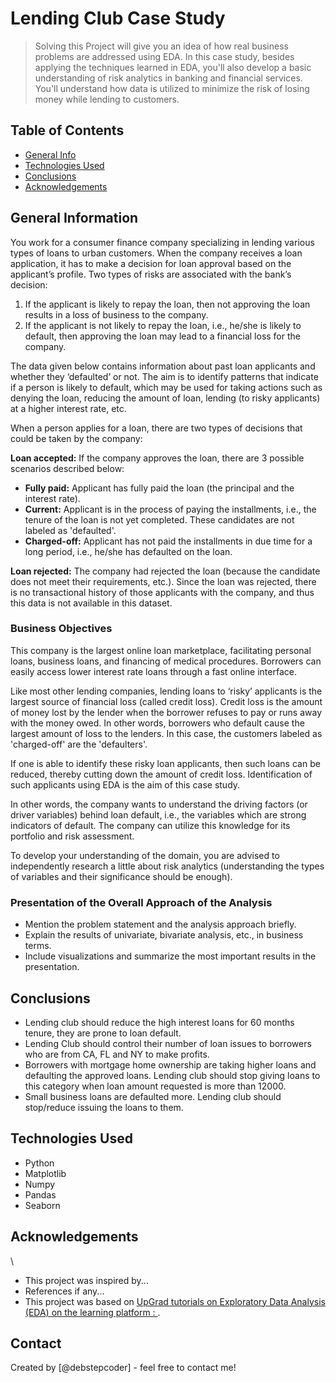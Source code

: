 # Lending Club Case Study
> Solving this Project will give you an idea of how real business problems are addressed using EDA. In this case study, besides applying the techniques learned in EDA, you'll also develop a basic understanding of risk analytics in banking and financial services. You'll understand how data is utilized to minimize the risk of losing money while lending to customers.

## Table of Contents
* [General Info](#general-information)
* [Technologies Used](#technologies-used)
* [Conclusions](#conclusions)
* [Acknowledgements](#acknowledgements)

<!-- You can include any other section that is pertinent to your problem -->

## General Information
You work for a consumer finance company specializing in lending various types of loans to urban customers. When the company receives a loan application, it has to make a decision for loan approval based on the applicant’s profile. Two types of risks are associated with the bank’s decision:

1. If the applicant is likely to repay the loan, then not approving the loan results in a loss of business to the company.
2. If the applicant is not likely to repay the loan, i.e., he/she is likely to default, then approving the loan may lead to a financial loss for the company.

The data given below contains information about past loan applicants and whether they ‘defaulted’ or not. The aim is to identify patterns that indicate if a person is likely to default, which may be used for taking actions such as denying the loan, reducing the amount of loan, lending (to risky applicants) at a higher interest rate, etc.

When a person applies for a loan, there are two types of decisions that could be taken by the company:

**Loan accepted:**
If the company approves the loan, there are 3 possible scenarios described below:

- **Fully paid:** Applicant has fully paid the loan (the principal and the interest rate).
- **Current:** Applicant is in the process of paying the installments, i.e., the tenure of the loan is not yet completed. These candidates are not labeled as 'defaulted'.
- **Charged-off:** Applicant has not paid the installments in due time for a long period, i.e., he/she has defaulted on the loan.

**Loan rejected:**
The company had rejected the loan (because the candidate does not meet their requirements, etc.). Since the loan was rejected, there is no transactional history of those applicants with the company, and thus this data is not available in this dataset.

### Business Objectives
This company is the largest online loan marketplace, facilitating personal loans, business loans, and financing of medical procedures. Borrowers can easily access lower interest rate loans through a fast online interface.

Like most other lending companies, lending loans to ‘risky’ applicants is the largest source of financial loss (called credit loss). Credit loss is the amount of money lost by the lender when the borrower refuses to pay or runs away with the money owed. In other words, borrowers who default cause the largest amount of loss to the lenders. In this case, the customers labeled as 'charged-off' are the 'defaulters'.

If one is able to identify these risky loan applicants, then such loans can be reduced, thereby cutting down the amount of credit loss. Identification of such applicants using EDA is the aim of this case study.

In other words, the company wants to understand the driving factors (or driver variables) behind loan default, i.e., the variables which are strong indicators of default. The company can utilize this knowledge for its portfolio and risk assessment.

To develop your understanding of the domain, you are advised to independently research a little about risk analytics (understanding the types of variables and their significance should be enough).

### Presentation of the Overall Approach of the Analysis
- Mention the problem statement and the analysis approach briefly.
- Explain the results of univariate, bivariate analysis, etc., in business terms.
- Include visualizations and summarize the most important results in the presentation.


<!-- You don't have to answer all the questions - just the ones relevant to your project. -->

## Conclusions
- Lending club should reduce the high interest loans for 60 months tenure, they are prone to loan default.
- Lending Club should control their number of loan issues to borrowers who are from CA, FL and NY to make profits.
- Borrowers with mortgage home ownership are taking higher loans and defaulting the approved loans. Lending club should stop giving loans to this category when loan amount requested is more than 12000.
- Small business loans are defaulted more. Lending club should stop/reduce issuing the loans to them.


<!-- You don't have to answer all the questions - just the ones relevant to your project. -->


## Technologies Used
- Python
- Matplotlib
- Numpy
- Pandas
- Seaborn


<!-- As the libraries versions keep on changing, it is recommended to mention the version of library used in this project -->

## Acknowledgements
\
- This project was inspired by...
- References if any...
- This project was based on [UpGrad tutorials on Exploratory Data Analysis (EDA) on the learning platform : ](https://www.upgrad.com/machine-learning-ai-pgd-iiitb/).


## Contact
Created by [@debstepcoder] - feel free to contact me!




